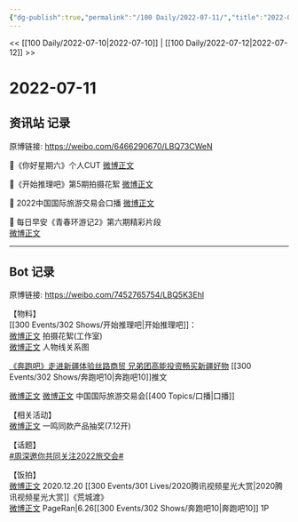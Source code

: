 ```yaml
---
{"dg-publish":true,"permalink":"/100 Daily/2022-07-11/","title":"2022-07-11","created":"2022-12-06T15:51:23.000+08:00","updated":"2023-01-09T17:24:39.673+08:00"}
---
```



<< [[100 Daily/2022-07-10\|2022-07-10]] | [[100 Daily/2022-07-12\|2022-07-12]] >>

# 2022-07-11

## 资讯站 记录

原博链接: https://weibo.com/6466290670/LBQ73CWeN

🌟《你好星期六》个人CUT [微博正文](https://m.weibo.cn/6466290670/4789985880048812)

🌟《开始推理吧》第5期拍摄花絮 [微博正文](https://m.weibo.cn/6466290670/4790024039829650)

🌟 2022中国国际旅游交易会口播 [微博正文](https://m.weibo.cn/6466290670/4790082526249284)

🌟 每日早安《青春环游记2》第六期精彩片段  
[微博正文](https://m.weibo.cn/6466290670/4789962602188014)

---
## Bot 记录

原博链接: https://weibo.com/7452765754/LBQ5K3Ehl

【物料】  
[[300 Events/302 Shows/开始推理吧\|开始推理吧]]：  
[微博正文](https://weibo.com/7478855230/LBLTs4zyo) 拍摄花絮(工作室)  
[微博正文](https://weibo.com/2162247381/LBOme5wyJ) 人物线关系图

[《奔跑吧》走进新疆体验丝路商贸 兄弟团高能投资畅买新疆好物](https://weibo.cn/sinaurl?u=https%3A%2F%2Fmp.weixin.qq.com%2Fs%2Fy6JlPriaZAUCydN5c4ie2A) [[300 Events/302 Shows/奔跑吧10\|奔跑吧10]]推文

[微博正文](https://weibo.com/1662558237/LBNjYcIpl) [微博正文](https://weibo.com/1927786044/LBNS8BHGU) 中国国际旅游交易会[[400 Topics/口播\|口播]]

【相关活动】  
[微博正文](https://weibo.com/1770633440/LBL0hd8D9) 一鸣同款产品抽奖(7.12开)

【话题】  
[#周深邀你共同关注2022旅交会#](https://s.weibo.com/weibo?q=%23%E5%91%A8%E6%B7%B1%E9%82%80%E4%BD%A0%E5%85%B1%E5%90%8C%E5%85%B3%E6%B3%A82022%E6%97%85%E4%BA%A4%E4%BC%9A%23)

【饭拍】  
[微博正文](https://weibo.com/2625070633/Lt8nKymAP) 2020.12.20 [[300 Events/301 Lives/2020腾讯视频星光大赏\|2020腾讯视频星光大赏]]《荒城渡》  
[微博正文](https://weibo.com/7633014126/LBP284BPk) PageRan|6.26[[300 Events/302 Shows/奔跑吧10\|奔跑吧10]] 1P
